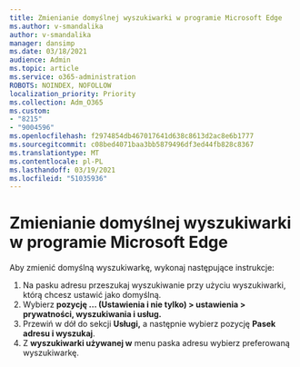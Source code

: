 ```yaml
---
title: Zmienianie domyślnej wyszukiwarki w programie Microsoft Edge
ms.author: v-smandalika
author: v-smandalika
manager: dansimp
ms.date: 03/18/2021
audience: Admin
ms.topic: article
ms.service: o365-administration
ROBOTS: NOINDEX, NOFOLLOW
localization_priority: Priority
ms.collection: Adm_O365
ms.custom:
- "8215"
- "9004596"
ms.openlocfilehash: f2974854db467017641d638c8613d2ac8e6b1777
ms.sourcegitcommit: c08bed4071baa3bb5879496df3ed44fb828c8367
ms.translationtype: MT
ms.contentlocale: pl-PL
ms.lasthandoff: 03/19/2021
ms.locfileid: "51035936"
---
```

# <a name="change-your-default-search-engine-in-microsoft-edge"></a>Zmienianie domyślnej wyszukiwarki w programie Microsoft Edge

Aby zmienić domyślną wyszukiwarkę, wykonaj następujące instrukcje:
1. Na pasku adresu przeszukaj wyszukiwanie przy użyciu wyszukiwarki, którą chcesz ustawić jako domyślną.
2. Wybierz **pozycję ... (Ustawienia i nie tylko) > ustawienia > prywatności, wyszukiwania i usług.**
3. Przewiń w dół do sekcji **Usługi,** a następnie wybierz pozycję **Pasek adresu i wyszukaj**.
4. Z **wyszukiwarki używanej w** menu paska adresu wybierz preferowaną wyszukiwarkę.


